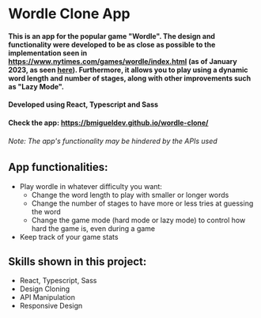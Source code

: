 # Wordle Clone App

#### This is an app for the popular game "Wordle". The design and functionality were developed to be as close as possible to the implementation seen in https://www.nytimes.com/games/wordle/index.html (as of January 2023, as seen [here](https://github.com/BMiguelDev/wordle-clone/tree/main/src/assets/images/wordle-official-website.png)). Furthermore, it allows you to play using a dynamic word length and number of stages, along with other improvements such as "Lazy Mode".
#### Developed using React, Typescript and Sass

#### Check the app: https://bmigueldev.github.io/wordle-clone/

###### Note: The app's functionality may be hindered by the APIs used

## App functionalities:
- Play wordle in whatever difficulty you want:
    * Change the word length to play with smaller or longer words
    * Change the number of stages to have more or less tries at guessing the word
    * Change the game mode (hard mode or lazy mode) to control how hard the game is, even during a game
- Keep track of your game stats

## Skills shown in this project:
- React, Typescript, Sass
- Design Cloning
- API Manipulation
- Responsive Design
